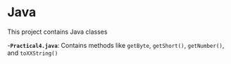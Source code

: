 # Java

This project contains Java classes

-**`Practical4.java`**: Contains methods like `getByte`, `getShort()`, `getNumber()`, and `toXXString()`

